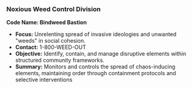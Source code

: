 ### Noxious Weed Control Division  
**Code Name: Bindweed Bastion**  
- **Focus:** Unrelenting spread of invasive ideologies and unwanted "weeds" in social cohesion.  
- **Contact:** 1-800-WEED-OUT  
- **Objective:** Identify, contain, and manage disruptive elements within structured community frameworks.  
- **Summary:** Monitors and controls the spread of chaos-inducing elements, maintaining order through containment protocols and selective interventions
